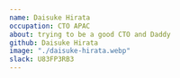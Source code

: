 ```yaml
---
name: Daisuke Hirata
occupation: CTO APAC
about: trying to be a good CTO and Daddy
github: Daisuke Hirata
image: "./daisuke-hirata.webp"
slack: U83FP3RB3
---
```

